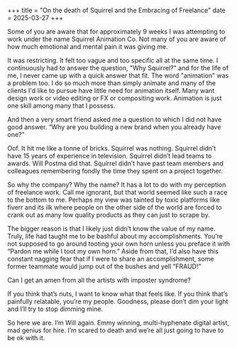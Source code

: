 +++
title = "On the death of Squirrel and the Embracing of Freelance"
date = 2025-03-27
+++

Some of you are aware that for approximately 9 weeks I was attempting to work under the name Squirrel Animation Co.  Not many of you are aware of how much emotional and mental pain it was giving me.  

It was restricting.  It felt too vague and too specific all at the same time.  I continuously had to answer the question, "Why Squirrel?" and for the life of me, I never came up with a quick answer that fit. The word "animation" was a problem too.  I do so much more than simply animate and many of the clients I'd like to pursue have little need for animation itself.  Many want design work or video editing or FX or compositing work.  Animation is just one skill among many that I possess.  

And then a very smart friend asked me a question to which I did not have good answer.  “Why are you building a new brand when you already have one?”  

Oof.  It hit me like a tonne of bricks.  Squirrel was nothing.  Squirrel didn’t have 15 years of experience in television.  Squirrel didn’t lead teams to awards.  Will Postma did that.  Squirrel didn’t have past team members and colleagues remembering fondly the time they spent on a project together.

So why the company?  Why the name?  It has a lot to do with my perception of freelance work.  Call me ignorant, but that world seemed like such a race to the bottom to me.  Perhaps my view was tainted by toxic platforms like fiverr and its ilk where people on the other side of the world are forced to crank out as many low quality products as they can just to scrape by.  

The bigger reason is that I likely just didn’t know the value of my name.  Truly, life had taught me to be bashful about my accomplishments.  You’re not supposed to go around tooting your own horn unless you preface it with “Pardon me while I toot my own horn.”  Aside from that, I’d also have this constant nagging fear that if I were to share an accomplishment, some former teammate would jump out of the bushes and yell “FRAUD!”  

Can I get an amen from all the artists with imposter syndrome?

If you think that’s nuts, I want to know what that feels like.  If you think that’s painfully relatable, you’re my people.  Goodness, please don’t dim your light and I’ll try to stop dimming mine.  

So here we are.  I’m Will again.  Emmy winning, multi-hyphenate digital artist, mad genius for hire.  I’m scared to death and we’re all just going to have to be ok with it.  